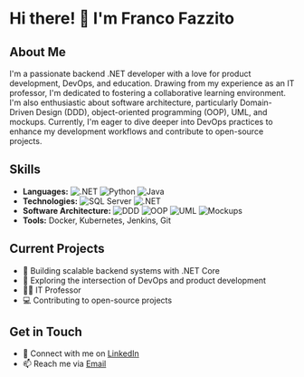 # Hi there! 👋 I'm Franco Fazzito

## About Me
I'm a passionate backend .NET developer with a love for product development, DevOps, and education. Drawing from my experience as an IT professor, I'm dedicated to fostering a collaborative learning environment. I'm also enthusiastic about software architecture, particularly Domain-Driven Design (DDD), object-oriented programming (OOP), UML, and mockups. Currently, I'm eager to dive deeper into DevOps practices to enhance my development workflows and contribute to open-source projects.

## Skills
- **Languages:** ![.NET](https://img.shields.io/badge/-.NET-512BD4?style=flat&logo=.net&logoColor=white) ![Python](https://img.shields.io/badge/-Python-3776AB?style=flat&logo=python&logoColor=white) ![Java](https://img.shields.io/badge/-Java-007396?style=flat&logo=java&logoColor=white)
- **Technologies:** ![SQL Server](https://img.shields.io/badge/-SQL%20Server-CC2927?style=flat&logo=microsoft-sql-server&logoColor=white) ![.NET](https://img.shields.io/badge/-.NET-512BD4?style=flat&logo=.net&logoColor=white)
- **Software Architecture:** ![DDD](https://img.shields.io/badge/-DDD-333333?style=flat) ![OOP](https://img.shields.io/badge/-OOP-333333?style=flat) ![UML](https://img.shields.io/badge/-UML-333333?style=flat) ![Mockups](https://img.shields.io/badge/-Mockups-333333?style=flat)
- **Tools:** Docker, Kubernetes, Jenkins, Git

## Current Projects
- 🚀 Building scalable backend systems with .NET Core
- 🌱 Exploring the intersection of DevOps and product development
- 👨‍🏫 IT Professor
- 💻 Contributing to open-source projects

## Get in Touch
- 💼 Connect with me on [LinkedIn](https://www.linkedin.com/in/francofazzito/)
- 📫 Reach me via [Email](mailto:francofazzito@example.com)

